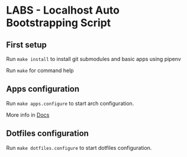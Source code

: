 LABS - Localhost Auto Bootstrapping Script
==========================================

First setup
-----------
Run `make install` to install git submodules and basic apps using pipenv

Run `make` for command help


Apps configuration
------------------
Run `make apps.configure` to start arch configuration.

More info in [Docs](apps/docs/index.md)


Dotfiles configuration
----------------------
Run `make dotfiles.configure` to start dotfiles configuration.
